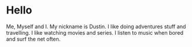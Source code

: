 # Hello
Me, Myself and I.
My nickname is Dustin. I like doing adventures stuff and travelling. I like watching movies and series. 
I listen to music when bored and surf the net often.
